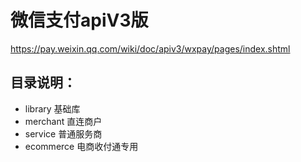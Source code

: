 # 微信支付apiV3版

https://pay.weixin.qq.com/wiki/doc/apiv3/wxpay/pages/index.shtml


## 目录说明：

- library 基础库
- merchant 直连商户
- service 普通服务商
- ecommerce 电商收付通专用



